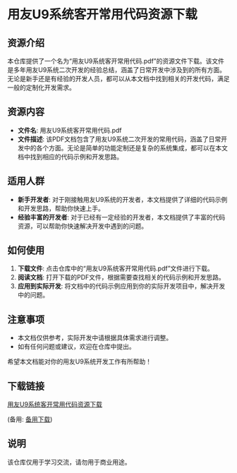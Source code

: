 # 用友U9系统客开常用代码资源下载

## 资源介绍

本仓库提供了一个名为“用友U9系统客开常用代码.pdf”的资源文件下载。该文件是多年用友U9系统二次开发的经验总结，涵盖了日常开发中涉及到的所有方面。无论是新手还是有经验的开发人员，都可以从本文档中找到相关的开发代码，满足一般的定制化开发需求。

## 资源内容

- **文件名**: 用友U9系统客开常用代码.pdf
- **文件描述**: 该PDF文档包含了用友U9系统二次开发的常用代码，涵盖了日常开发中的各个方面。无论是简单的功能定制还是复杂的系统集成，都可以在本文档中找到相应的代码示例和开发思路。

## 适用人群

- **新手开发者**: 对于刚接触用友U9系统的开发者，本文档提供了详细的代码示例和开发思路，帮助你快速上手。
- **经验丰富的开发者**: 对于已经有一定经验的开发者，本文档提供了丰富的代码资源，可以帮助你快速解决开发中遇到的问题。

## 如何使用

1. **下载文件**: 点击仓库中的“用友U9系统客开常用代码.pdf”文件进行下载。
2. **阅读文档**: 打开下载的PDF文件，根据需要查找相关的代码示例和开发思路。
3. **应用到实际开发**: 将文档中的代码示例应用到你的实际开发项目中，解决开发中的问题。

## 注意事项

- 本文档仅供参考，实际开发中请根据具体需求进行调整。
- 如有任何问题或建议，欢迎在仓库中提出。

希望本文档能对你的用友U9系统开发工作有所帮助！

## 下载链接
[用友U9系统客开常用代码资源下载](https://pan.quark.cn/s/7735429623a1) 

(备用: [备用下载](https://pan.baidu.com/s/19ETnyMWH9n10C_n-5mD9CA?pwd=1234))

## 说明

该仓库仅用于学习交流，请勿用于商业用途。
